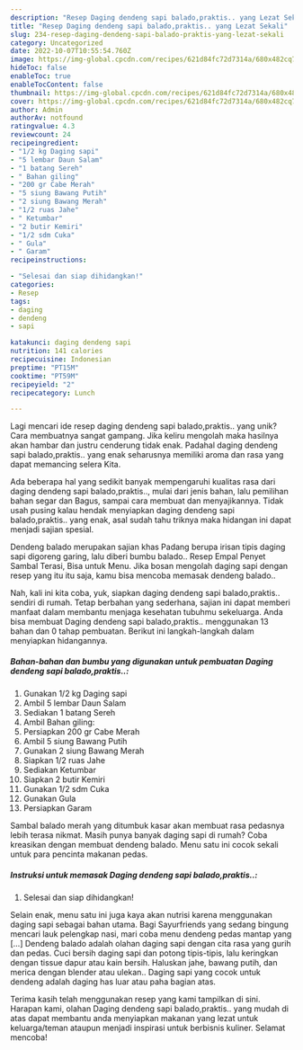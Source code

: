 ```yaml
---
description: "Resep Daging dendeng sapi balado,praktis.. yang Lezat Sekali"
title: "Resep Daging dendeng sapi balado,praktis.. yang Lezat Sekali"
slug: 234-resep-daging-dendeng-sapi-balado-praktis-yang-lezat-sekali
category: Uncategorized
date: 2022-10-07T10:55:54.760Z
image: https://img-global.cpcdn.com/recipes/621d84fc72d7314a/680x482cq70/daging-dendeng-sapi-baladopraktis-foto-resep-utama.jpg
hideToc: false
enableToc: true
enableTocContent: false
thumbnail: https://img-global.cpcdn.com/recipes/621d84fc72d7314a/680x482cq70/daging-dendeng-sapi-baladopraktis-foto-resep-utama.jpg
cover: https://img-global.cpcdn.com/recipes/621d84fc72d7314a/680x482cq70/daging-dendeng-sapi-baladopraktis-foto-resep-utama.jpg
author: Admin
authorAv: notfound
ratingvalue: 4.3
reviewcount: 24
recipeingredient:
- "1/2 kg Daging sapi"
- "5 lembar Daun Salam"
- "1 batang Sereh"
- " Bahan giling"
- "200 gr Cabe Merah"
- "5 siung Bawang Putih"
- "2 siung Bawang Merah"
- "1/2 ruas Jahe"
- " Ketumbar"
- "2 butir Kemiri"
- "1/2 sdm Cuka"
- " Gula"
- " Garam"
recipeinstructions:

- "Selesai dan siap dihidangkan!"
categories:
- Resep
tags:
- daging
- dendeng
- sapi

katakunci: daging dendeng sapi 
nutrition: 141 calories
recipecuisine: Indonesian
preptime: "PT15M"
cooktime: "PT59M"
recipeyield: "2"
recipecategory: Lunch

---
```





Lagi mencari ide resep daging dendeng sapi balado,praktis.. yang unik? Cara membuatnya sangat gampang. Jika keliru mengolah maka hasilnya akan hambar dan justru cenderung tidak enak. Padahal daging dendeng sapi balado,praktis.. yang enak seharusnya memiliki aroma dan rasa yang dapat memancing selera Kita.





Ada beberapa hal yang sedikit banyak mempengaruhi kualitas rasa dari daging dendeng sapi balado,praktis.., mulai dari jenis bahan, lalu pemilihan bahan segar dan Bagus, sampai cara membuat dan menyajikannya. Tidak usah pusing kalau hendak menyiapkan daging dendeng sapi balado,praktis.. yang enak,      asal sudah tahu triknya maka hidangan ini dapat menjadi sajian spesial.














Dendeng balado merupakan sajian khas Padang berupa irisan tipis daging sapi digoreng garing, lalu diberi bumbu balado.. Resep Empal Penyet Sambal Terasi, Bisa untuk Menu. Jika bosan mengolah daging sapi dengan resep yang itu itu saja, kamu bisa mencoba memasak dendeng balado..






Nah, kali ini kita coba, yuk, siapkan daging dendeng sapi balado,praktis.. sendiri di rumah. Tetap berbahan yang sederhana, sajian ini dapat memberi manfaat dalam membantu menjaga kesehatan tubuhmu sekeluarga. Anda bisa membuat Daging dendeng sapi balado,praktis.. menggunakan 13 bahan dan 0 tahap pembuatan. Berikut ini langkah-langkah dalam menyiapkan hidangannya.

<!--inarticleads1-->

##### Bahan-bahan dan bumbu yang digunakan untuk pembuatan Daging dendeng sapi balado,praktis..:

1. Gunakan 1/2 kg Daging sapi
1. Ambil 5 lembar Daun Salam
1. Sediakan 1 batang Sereh
1. Ambil  Bahan giling:
1. Persiapkan 200 gr Cabe Merah
1. Ambil 5 siung Bawang Putih
1. Gunakan 2 siung Bawang Merah
1. Siapkan 1/2 ruas Jahe
1. Sediakan  Ketumbar
1. Siapkan 2 butir Kemiri
1. Gunakan 1/2 sdm Cuka
1. Gunakan  Gula
1. Persiapkan  Garam


Sambal balado merah yang ditumbuk kasar akan membuat rasa pedasnya lebih terasa nikmat. Masih punya banyak daging sapi di rumah? Coba kreasikan dengan membuat dendeng balado. Menu satu ini cocok sekali untuk para pencinta makanan pedas. 

<!--inarticleads2-->

##### Instruksi untuk memasak Daging dendeng sapi balado,praktis..:


1. Selesai dan siap dihidangkan!

Selain enak, menu satu ini juga kaya akan nutrisi karena menggunakan daging sapi sebagai bahan utama. Bagi Sayurfriends yang sedang bingung mencari lauk pelengkap nasi, mari coba menu dendeng pedas mantap yang […] Dendeng balado adalah olahan daging sapi dengan cita rasa yang gurih dan pedas. Cuci bersih daging sapi dan potong tipis-tipis, lalu keringkan dengan tissue dapur atau kain bersih. Haluskan jahe, bawang putih, dan merica dengan blender atau ulekan.. Daging sapi yang cocok untuk dendeng adalah daging has luar atau paha bagian atas. 

Terima kasih telah menggunakan resep yang kami tampilkan di sini. Harapan kami, olahan Daging dendeng sapi balado,praktis.. yang mudah di atas dapat membantu anda menyiapkan makanan yang lezat untuk keluarga/teman ataupun menjadi inspirasi untuk berbisnis kuliner. Selamat mencoba!
